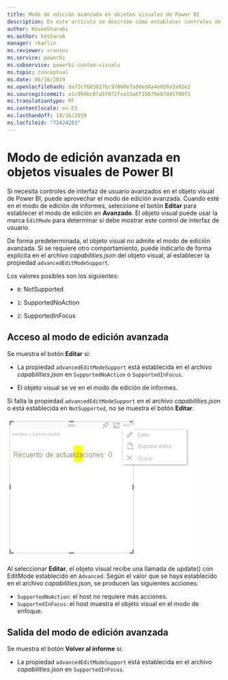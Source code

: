 ```yaml
---
title: Modo de edición avanzada en objetos visuales de Power BI
description: En este artículo se describe cómo establecer controles de interfaz de usuario avanzados en objetos visuales de Power BI.
author: KesemSharabi
ms.author: kesharab
manager: rkarlin
ms.reviewer: sranins
ms.service: powerbi
ms.subservice: powerbi-custom-visuals
ms.topic: conceptual
ms.date: 06/18/2019
ms.openlocfilehash: da72cf603027bc97060e7a00ed4a4e959a3a92e2
ms.sourcegitcommit: a1c994bc8fa5f072fce13a6f35079e87d45f00f2
ms.translationtype: MT
ms.contentlocale: es-ES
ms.lasthandoff: 10/16/2019
ms.locfileid: "72424203"
---
```

# <a name="advanced-edit-mode-in-power-bi-visuals"></a>Modo de edición avanzada en objetos visuales de Power BI

Si necesita controles de interfaz de usuario avanzados en el objeto visual de Power BI, puede aprovechar el modo de edición avanzada. Cuando esté en el modo de edición de informes, seleccione el botón **Editar** para establecer el modo de edición en **Avanzado**. El objeto visual puede usar la marca `EditMode` para determinar si debe mostrar este control de interfaz de usuario.

De forma predeterminada, el objeto visual no admite el modo de edición avanzada. Si se requiere otro comportamiento, puede indicarlo de forma explícita en el archivo *capabilities.json* del objeto visual, al establecer la propiedad `advancedEditModeSupport`.

Los valores posibles son los siguientes:

- `0`: NotSupported

- `1`: SupportedNoAction

- `2`: SupportedInFocus

## <a name="enter-advanced-edit-mode"></a>Acceso al modo de edición avanzada

Se muestra el botón **Editar** si:

* La propiedad `advancedEditModeSupport` está establecida en el archivo *capabilities.json* en `SupportedNoAction` o `SupportedInFocus`.

* El objeto visual se ve en el modo de edición de informes.

Si falta la propiedad `advancedEditModeSupport` en el archivo *capabilities.json* o está establecida en `NotSupported`, no se muestra el botón **Editar**.

![Acceso al modo de edición](./media/edit-mode.png)

Al seleccionar **Editar**, el objeto visual recibe una llamada de update() con EditMode establecido en `Advanced`. Según el valor que se haya establecido en el archivo *capabilities.json*, se producen las siguientes acciones:

* `SupportedNoAction`: el host no requiere más acciones.
* `SupportedInFocus`: el host muestra el objeto visual en el modo de enfoque.

## <a name="exit-advanced-edit-mode"></a>Salida del modo de edición avanzada

Se muestra el botón **Volver al informe** si:

* La propiedad `advancedEditModeSupport` está establecida en el archivo *capabilities.json* en `SupportedInFocus`.
